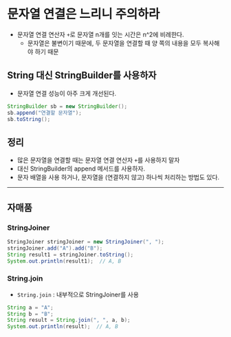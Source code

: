# 문자열 연결은 느리니 주의하라 
- 문자열 연결 연산자 `+`로 문자열 n개를 잇는 시간은 n^2에 비례한다.
  - 문자열은 불변이기 때문에, 두 문자열을 연결할 때 양 쪽의 내용을 모두 복사해야 하기 때문 

## String 대신 StringBuilder를 사용하자
- 문자열 연결 성능이 아주 크게 개선된다.
```java
StringBuilder sb = new StringBuilder();
sb.append("연결할 문자열");
sb.toString();
```

## 정리 
- 많은 문자열을 연결할 때는 문자열 연결 연산자 `+`를 사용하지 말자
- 대신 StringBuilder의 append 메서드를 사용하자. 
- 문자 배열을 사용 하거나, 문자열을 (연결하지 않고) 하나씩 처리하는 방법도 있다. 

--- 
## 자매품
### StringJoiner
```java
StringJoiner stringJoiner = new StringJoiner(", ");
stringJoiner.add("A").add("B");
String result1 = stringJoiner.toString();
System.out.println(result1);  // A, B
```

### String.join
- `String.join` : 내부적으로 StringJoiner를 사용
```java
String a = "A";
String b = "B";
String result = String.join(", ", a, b);
System.out.println(result);  // A, B
```
